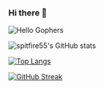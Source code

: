 ### Hi there 👋

![Hello Gophers](https://res.cloudinary.com/practicaldev/image/fetch/s--3rFO85cD--/c_limit%2Cf_auto%2Cfl_progressive%2Cq_66%2Cw_880/https://thepracticaldev.s3.amazonaws.com/i/bkv3xbjb74epempcjone.gif)

![spitfire55's GitHub stats](https://github-readme-stats.vercel.app/api?username=spitfire55&theme=tokyonight&show_icons=true&include_all_commits=true)

[![Top Langs](https://github-readme-stats.vercel.app/api/top-langs/?username=spitfire55&layout=compact&theme=tokyonight)](https://github.com/anuraghazra/github-readme-stats)

[![GitHub Streak](https://streak-stats.demolab.com/?user=spitfire55&theme=tokyonight)](https://git.io/streak-stats)

<!--
**spitfire55/spitfire55** is a ✨ _special_ ✨ repository because its `README.md` (this file) appears on your GitHub profile.

Here are some ideas to get you started:

- 🔭 I’m currently working on ...
- 🌱 I’m currently learning ...
- 👯 I’m looking to collaborate on ...
- 🤔 I’m looking for help with ...
- 💬 Ask me about ...
- 📫 How to reach me: ...
- 😄 Pronouns: ...
- ⚡ Fun fact: ...
-->
